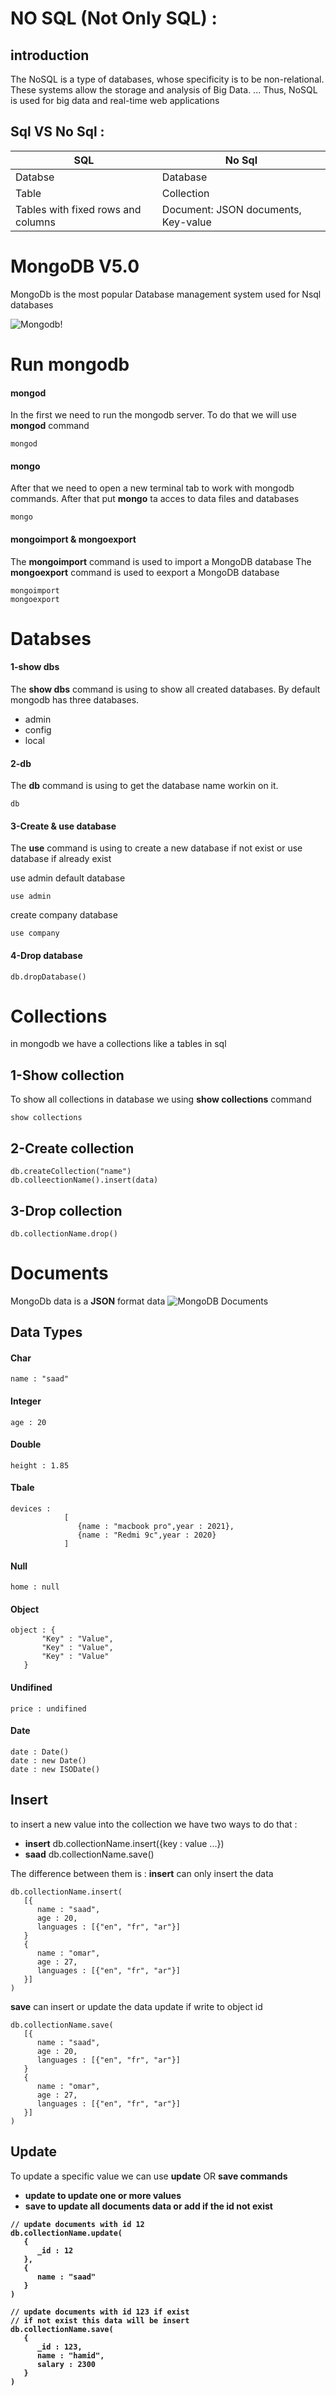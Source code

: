 # NO SQL (Not Only SQL) :
## introduction
The NoSQL is a type of databases, whose specificity is to be non-relational. These systems allow the storage and analysis of Big Data. ... Thus, NoSQL is used for big data and real-time web applications

## Sql VS No Sql :
| SQL         | No Sql      |
| ----------- | ----------- |
| Databse     | Database    |
| Table       | Collection  |
| Tables with fixed rows and columns | Document: JSON documents, Key-value|

# MongoDB V5.0
MongoDb is the most popular Database management system used for Nsql databases

![Mongodb!](https://miro.medium.com/max/964/0*u5pCpOOf5KKx2Dr6 "MongoDB")


# Run mongodb

#### mongod

In the first we need to run the mongodb server.
To do that we will use <strong>mongod</strong> command

````
mongod
````

#### mongo

After that we need to open a new terminal tab to work with mongodb commands.
After that put <strong>mongo</strong> ta acces to data files and databases

````
mongo
````

#### mongoimport & mongoexport

The <strong>mongoimport</strong> command is used to import a MongoDB database
The <strong>mongoexport</strong> command is used to eexport a MongoDB database

````
mongoimport
mongoexport
````


# Databses

#### 1-show dbs

The <strong>show dbs</strong> command is using to show all created databases.
By default mongodb has three databases.
   - admin
   - config
   - local

#### 2-db

The <strong>db</strong> command is using to get the database name workin on it.

````
db
````

#### 3-Create & use database

The <strong> use</strong> command is using to create a new database if not exist or use database if already exist

use admin default database

````
use admin 
````
create company database

````
use company
````
#### 4-Drop database
````
db.dropDatabase()
````

# Collections

in mongodb we have a collections like a tables in sql

## 1-Show collection

To show all collections in database we using <strong>show collections</strong> command
````
show collections
````

## 2-Create collection
````
db.createCollection("name")
db.colleectionName().insert(data)
````
## 3-Drop collection
````
db.collectionName.drop()
````

# Documents

MongoDb data is a <strong>JSON</strong> format data
![MongoDB Documents](https://docs.mongodb.com/manual/images/crud-annotated-document.bakedsvg.svg)

## Data Types
#### Char
````
name : "saad"
````
#### Integer
````
age : 20
````
#### Double
````
height : 1.85 
`````
#### Tbale
````
devices : 
            [
               {name : "macbook pro",year : 2021},
               {name : "Redmi 9c",year : 2020}
            ]
````
#### Null
````
home : null
````
#### Object
````
object : {
       "Key" : "Value",
       "Key" : "Value",
       "Key" : "Value"
   }
````
#### Undifined
````
price : undifined
````
#### Date
````
date : Date()
date : new Date()
date : new ISODate()
````

## Insert
to insert a new value into the collection we have two ways to do that :
- <strong>insert</strong> db.collectionName.insert({key : value ...})
- <strong>saad</strong> db.collectionName.save()

The difference between them is :
<strong>insert</strong> can only insert the data

````
db.collectionName.insert(
   [{
      name : "saad",
      age : 20,
      languages : [{"en", "fr", "ar"}]
   }
   {
      name : "omar",
      age : 27,
      languages : [{"en", "fr", "ar"}]
   }]
)
````
<strong>save</strong> can insert or update the data
update if write to object id

````
db.collectionName.save(
   [{
      name : "saad",
      age : 20,
      languages : [{"en", "fr", "ar"}]
   }
   {
      name : "omar",
      age : 27,
      languages : [{"en", "fr", "ar"}]
   }]
)
````
## Update

To update a specific value we can use <strong>update</strong> OR <strong>save<strong> commands
- <strong>update</strong> to update one or more values
- <strong>save</strong> to update all documents data or add if the id not exist
````
// update documents with id 12
db.collectionName.update(
   {
      _id : 12
   },
   {
      name : "saad"
   }
)
````
````
// update documents with id 123 if exist
// if not exist this data will be insert
db.collectionName.save(
   {
      _id : 123,
      name : "hamid",
      salary : 2300
   }
)
````


